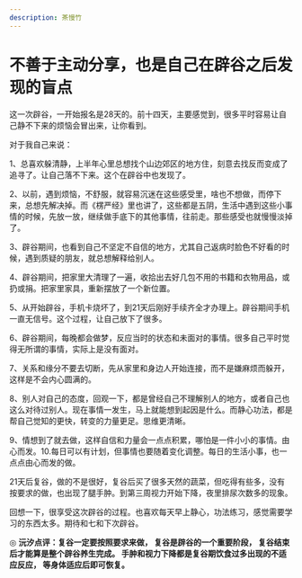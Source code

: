 ```yaml
---
description: 茶慢竹
---
```


# 不善于主动分享，也是自己在辟谷之后发现的盲点

这一次辟谷，一开始报名是28天的。前十四天，主要感觉到，很多平时容易让自己静不下来的烦恼会冒出来，让你看到。

对于我自己来说：

1、总喜欢躲清静，上半年心里总想找个山边郊区的地方住，刻意去找反而变成了追寻了。让自己落不下来。这个在辟谷中也发现了。

2、以前，遇到烦恼，不舒服，就容易沉迷在这些感受里，啥也不想做，而停下来，总想先解决掉。而《楞严经》里也讲了，这些都是五阴，生活中遇到这些小事情的时候，先放一放，继续做手底下的其他事情，往前走。那些感受也就慢慢淡掉了。

3、辟谷期间，也看到自己不坚定不自信的地方，尤其自己返病时脸色不好看的时候，遇到质疑的朋友，就总想解释给别人。

4、辟谷期间，把家里大清理了一遍，收拾出去好几包不用的书籍和衣物用品，或扔或捐。把家里家具，重新摆放了一个新位置。

5、从开始辟谷，手机卡烧坏了，到21天后刚好手续齐全才办理上。辟谷期间手机一直无信号。这个过程，让自己放下了很多。

6、辟谷期间，每晚都会做梦，反应当时的状态和未面对的事情。很多自己平时觉得无所谓的事情，实际上是没有面对。

7、关系和缘分不要去切断，先从家里和身边人开始连接，而不是嫌麻烦而躲开，这样是不会内心圆满的。

8、别人对自己的态度，回观一下，都是曾经自己不理解别人的地方，或者自己也这么对待过别人。现在事情一发生，马上就能想到起因是什么。而静心功法，都是帮自己觉知的更快，转变的力量更足。思维更清晰。

9、情想到了就去做，这样自信和力量会一点点积累，哪怕是一件小小的事情。由心而发。10.每日可以有计划，但事情也要随着变化调整。每日的生活小事，也一点点由心而发的做。

21天后复谷，做的不是很好，复谷后买了很多天然的蔬菜，但吃得有些多，没有按要求的做，也出现了腿手肿。到第三周视力开始下降，夜里排尿次数多的现象。

回想一下，很享受这次辟谷的过程。也喜欢每天早上静心，功法练习，感觉需要学习的东西太多。期待和七和下次辟谷。

◎ **沅汐点评：复谷一定要按照要求来做， 复谷是辟谷的一个重要阶段， 复谷结束后才能算是整个辟谷养生完成。 手肿和视力下降都是复谷期饮食过多出现的不适应反应， 等身体适应后即可恢复。**


